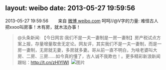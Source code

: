 layout: weibo
date: 2013-05-27 19:59:56
---
2013-05-27 19:59:56  &nbsp;&nbsp;&nbsp;&nbsp;&nbsp;&nbsp; 来自 <a href="http://weibo.com/" rel="nofollow">微博 weibo.com</a>
呵呵//@V字的力量: 难怪古人把xxoo叫房事！木有房，就木法办事！
>  @头条新闻: 【今日网言:我们不是一夫一妻制是一房一妻制】房产税试点方案上报，存量增量取舍无定论。网友评，其实我们不是一夫一妻制，而是一房一妻制，无房就无妻，多房就多妻。哥从前一直不明白，为啥老婆叫大房、二房、三房……如今真的懂了，古人诚不我欺也！。更多精彩新浪新闻跟帖：http://t.cn/zHIYIWl ​​​
>  ![图片](https://ww4.sinaimg.cn/large/60718250jw1e531jlxfsij20dw09hgm9.jpg)
